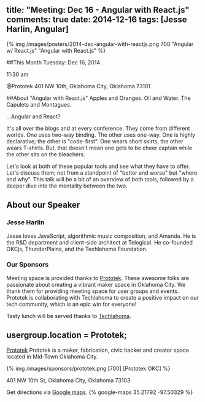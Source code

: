 title: "Meeting: Dec 16 - Angular with React.js"
comments: true
date: 2014-12-16
tags: [Jesse Harlin, Angular]
---
{% img  /images/posters/2014-dec-angular-with-reactjs.png 700 "Angular w/ React.js" "Angular with React.js" %}

##This Month
Tuesday: Dec 16, 2014

11:30 am

@Prototek
401 NW 10th,
Oklahoma City, Oklahoma
73101


##About "Angular with React.js"
Apples and Oranges. Oil and Water. The Capulets and Montagues.

...Angular and React?

It's all over the blogs and at every conference. They come from different worlds. One uses two-way binding. The other uses one-way. One is highly declarative; the other is "code-first". One wears short skirts, the other wears T-shirts. But, that doesn't mean one gets to be cheer captain while the other sits on the bleachers.

Let's look at both of these popular tools and see what they have to offer. Let's discuss them; not from a standpoint of "better and worse" but "where and why". This talk will be a bit of an overview of both tools, followed by a deeper dive into the mentality between the two.

<!-- more -->

## About our Speaker

### Jesse Harlin

Jesse loves JavaScript, algorithmic music composition, and Amanda. He is the R&D department and client-side architect at Telogical. He co-founded OKCjs, ThunderPlains, and the Techlahoma Foundation.

### Our Sponsors
Meeting space is provided thanks to [Prototek](http://www.prototekokc.com). These awesome folks are passionate about creating a vibrant maker space in Oklahoma City. We thank them for providing meeting space for user groups and events. Prototek is collaborating with Techlahoma to create a positive impact on our tech community, which is an epic win for everyone!

Tasty lunch will be served thanks to [Techlahoma](http://techlahoma.org/).

## usergroup.location = Prototek;

[Prototek](http://prototekokc.com/) Prototek is a maker, fabrication, civic hacker and creator space located in Mid-Town Oklahoma City.

{% img  /images/sponsors/prototek.png [700] [Prototek OKC] %}

401 NW 10th St, Oklahoma City, Oklahoma 73103

Get directions via [Google maps](https://www.google.com/maps/place/401+NW+10th+St/@35.478527,-97.519417,17z/data=!3m1!4b1!4m2!3m1!1s0x87b21733fd30d655:0xce3a1cd9b95c8415).
{% google-maps 35.21792 -97.50329 %}

